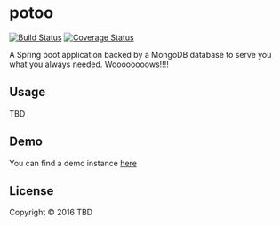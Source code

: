 # potoo
[![Build Status](https://travis-ci.org/gkaran/potoo.svg?branch=master)](https://travis-ci.org/gkaran/potoo) [![Coverage Status](https://coveralls.io/repos/github/gkaran/potoo/badge.svg?branch=master)](https://coveralls.io/github/gkaran/potoo?branch=master)

A Spring boot application backed by a MongoDB database to serve you what you always needed. Woooooooows!!!!

## Usage

TBD

## Demo

You can find a demo instance [here](polar-fjord-99350.herokuapp.com)

## License

Copyright © 2016 TBD